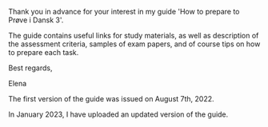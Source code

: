 
<script async data-uid="7a1315e1ac" src="https://fantastic-artisan-8379.ck.page/7a1315e1ac/index.js"></script>

Thank you in advance for your interest in my guide 'How to prepare to Prøve i Dansk 3'.  

The guide contains useful links for study materials, as well as description of the assessment criteria, samples of exam papers, and of course tips on how to prepare each task.

Best regards,

Elena

The first version of the guide was issued on August 7th, 2022. 

In January 2023, I have uploaded an updated version of the guide. 

